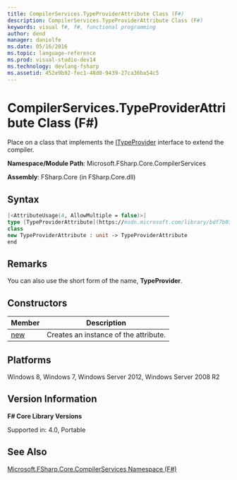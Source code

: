 ```yaml
---
title: CompilerServices.TypeProviderAttribute Class (F#)
description: CompilerServices.TypeProviderAttribute Class (F#)
keywords: visual f#, f#, functional programming
author: dend
manager: danielfe
ms.date: 05/16/2016
ms.topic: language-reference
ms.prod: visual-studio-dev14
ms.technology: devlang-fsharp
ms.assetid: 452e9b92-fec1-48d0-9439-27ca36ba54c5 
---
```


# CompilerServices.TypeProviderAttribute Class (F#)

Place on a class that implements the [ITypeProvider](https://msdn.microsoft.com/library/2c2b0571-843d-4a7d-95d4-0a7510ed5e2f) interface to extend the compiler.

**Namespace/Module Path**: Microsoft.FSharp.Core.CompilerServices

**Assembly**: FSharp.Core (in FSharp.Core.dll)


## Syntax

```fsharp
[<AttributeUsage(4, AllowMultiple = false)>]
type [TypeProviderAttribute](https://msdn.microsoft.com/library/bdf7b036-7490-4ace-b79f-c5f1b1b37947) =
class
new TypeProviderAttribute : unit -> TypeProviderAttribute
end
```

## Remarks
You can also use the short form of the name, **TypeProvider**.


## Constructors


|Member|Description|
|------|-----------|
|[new](https://msdn.microsoft.com/library/87a0c691-4d56-4c67-b718-0eceff4e2d72)|Creates an instance of the attribute.|

## Platforms
Windows 8, Windows 7, Windows Server 2012, Windows Server 2008 R2


## Version Information
**F# Core Library Versions**

Supported in: 4.0, Portable




## See Also
[Microsoft.FSharp.Core.CompilerServices Namespace &#40;F&#35;&#41;](Microsoft.FSharp.Core.CompilerServices-Namespace-%5BFSharp%5D.md)

